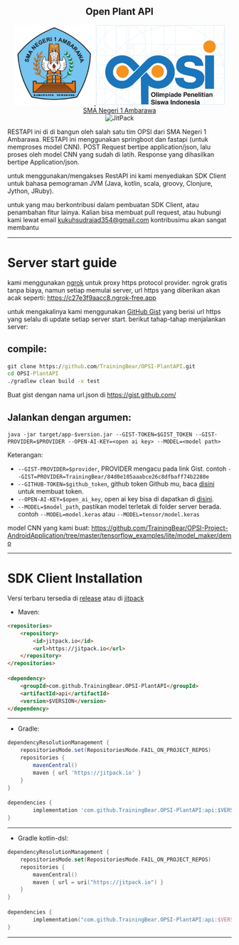 <h2 align="center">Open Plant API</h2>

<p align="center">
    <a href="https://sman1ambarawa.sch.id/">
        <img src="SMANEGA.png" alt="SMANEGA" width="180" height="180" title="SMA NEGERI 1 AMBARAWA" >
    </a>
    <a href="https://sma.pusatprestasinasional.kemdikbud.go.id/opsi/">
        <img src="logoopsi.png" width="290" height="180" title="Olimipiade Penelitian Sains Nasional"><br>
    </a>
    <a href="https://sman1ambarawa.sch.id/">SMA Negeri 1 Ambarawa</a>
    <br href="https://jitpack.io/#TrainingBear/OPSI-PlantAPI">
        <img src="https://jitpack.io/v/TrainingBear/OPSI-PlantAPI.svg" alt="JitPack">
    </a>
</p>



RESTAPI ini di di bangun oleh salah satu tim OPSI dari SMA Negeri 1 Ambarawa.
RESTAPI ini menggunakan springboot dan fastapi (untuk memproses model CNN).
POST Request bertipe application/json, lalu proses oleh 
model CNN yang sudah di latih. Response yang dihasilkan bertipe Application/json.

untuk menggunakan/mengakses RestAPI ini kami menyediakan SDK Client untuk bahasa pemograman JVM (Java, kotlin, scala, groovy,
Clonjure, Jython, JRuby).

untuk yang mau berkontribusi dalam pembuatan SDK Client, atau penambahan fitur lainya.
Kalian bisa membuat pull request, atau hubungi kami lewat email kukuhsudrajad354@gmail.com kontribusimu akan sangat membantu
*** 

# Server start guide
kami menggunakan [ngrok](https://ngrok.com) untuk proxy https protocol provider.
ngrok gratis tanpa biaya, namun setiap memulai server, url https yang diberikan akan acak seperti: https://c27e3f9aacc8.ngrok-free.app

untuk mengakalinya kami menggunakan [GitHub Gist](https://gist.github.com/) yang berisi url https yang selalu di update setiap server start.
berikut tahap-tahap menjalankan server:

compile:
-
```cmd
git clone https://github.com/TrainingBear/OPSI-PlantAPI.git
cd OPSI-PlantAPI
./gradlew clean build -x test
```
Buat gist dengan nama url.json di https://gist.github.com/

Jalankan dengan argumen:
- 
```text 
java -jar target/app-$version.jar --GIST-TOKEN=$GIST_TOKEN --GIST-PROVIDER=$PROVIDER --OPEN-AI-KEY=<open ai key> --MODEL=<model path>
```
Keterangan:
- `--GIST-PROVIDER=$provider`, PROVIDER mengacu pada link Gist. contoh `--GIST=PROVIDER=TrainingBear/84d0e105aaabce26c8dfbaff74b2280e`
- `--GITHUB-TOKEN=$github_token`, github token Github mu, baca [disini](https://docs.github.com/en/authentication/keeping-your-account-and-data-secure/creating-a-personal-access-token) untuk membuat token.
- `--OPEN-AI-KEY=$open_ai_key`, open ai key bisa di dapatkan di [disini](https://platform.openai.com/account/api-keys).
- `--MODEL=$model_path`, pastikan model terletak di folder server berada. contoh ```--MODEL=model.keras``` atau `--MODEL=tensor/model.keras`

model CNN yang kami buat: https://github.com/TrainingBear/OPSI-Project-AndroidApplication/tree/master/tensorflow_examples/lite/model_maker/demo

---
# SDK Client Installation
Versi terbaru tersedia di [release](https://github.com/TrainingBear/OPSI-PlantAPI/releases)
atau di [jitpack](https://jitpack.io/#TrainingBear/OPSI-PlantAPI)
- Maven:
```html
<repositories>
	<repository>
	    <id>jitpack.io</id>
	    <url>https://jitpack.io</url>
	</repository>
</repositories>

<dependency>
    <groupId>com.github.TrainingBear.OPSI-PlantAPI</groupId>
    <artifactId>api</artifactId>
    <version>$VERSION</version>
</dependency>
```
***
- Gradle:
```groovy
dependencyResolutionManagement {
	repositoriesMode.set(RepositoriesMode.FAIL_ON_PROJECT_REPOS)
	repositories {
		mavenCentral()
		maven { url 'https://jitpack.io' }
	}
}

dependencies {
        implementation 'com.github.TrainingBear.OPSI-PlantAPI:api:$VERSION'
}
```
***
- Gradle kotlin-dsl:
```kotlin
dependencyResolutionManagement {
	repositoriesMode.set(RepositoriesMode.FAIL_ON_PROJECT_REPOS)
	repositories {
		mavenCentral()
		maven { url = uri("https://jitpack.io") }
	}
}

dependencies {
        implementation("com.github.TrainingBear.OPSI-PlantAPI:api:$VERSION")
}
```
***

